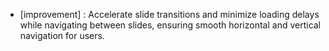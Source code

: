 - [improvement] : Accelerate slide transitions and minimize loading delays while navigating between slides, ensuring smooth horizontal and vertical navigation for users.
